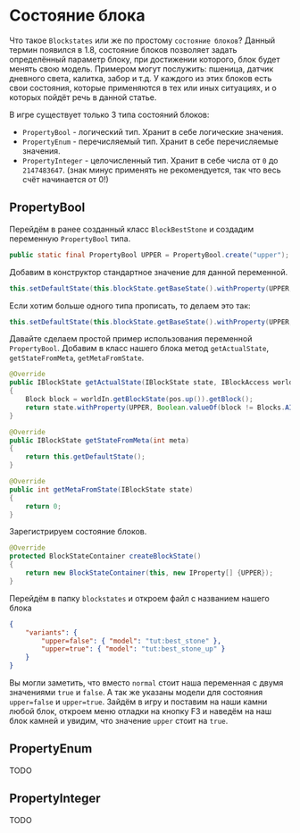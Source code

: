 # Состояние блока

Что такое `Blockstates` или же по простому `состояние блоков`? Данный термин появился в 1.8, состояние блоков позволяет задать определённый параметр блоку, при достижении которого, блок будет менять свою модель. Примером могут послужить: пшеница, датчик дневного света, калитка, забор и т.д. У каждого из этих блоков есть свои состояния, которые применяются в тех или иных ситуациях, и о которых пойдёт речь в данной статье.

В игре существует только 3 типа состояний блоков:
* `PropertyBool` - логический тип. Хранит в себе логические значения.
* `PropertyEnum` - перечисляемый тип. Хранит в себе перечисляемые значения.
* `PropertyInteger` - целочисленный тип. Хранит в себе числа от `0` до `2147483647`. (знак минус применять не рекомендуется, так что весь счёт начинается от 0!)


## PropertyBool

Перейдём в ранее созданный класс `BlockBestStone` и создадим переменную `PropertyBool` типа.
```java
public static final PropertyBool UPPER = PropertyBool.create("upper");
```

Добавим в конструктор стандартное значение для данной переменной.
```java
this.setDefaultState(this.blockState.getBaseState().withProperty(UPPER, false));
```

Если хотим больше одного типа прописать, то делаем это так:
```java
this.setDefaultState(this.blockState.getBaseState().withProperty(UPPER, false).withProperty(NEXT_TYPE, EnumType));
```

Давайте сделаем простой пример использования переменной `PropertyBool`. Добавим в класс нашего блока метод `getActualState`, `getStateFromMeta`, `getMetaFromState`.
```java
@Override
public IBlockState getActualState(IBlockState state, IBlockAccess worldIn, BlockPos pos)
{
    Block block = worldIn.getBlockState(pos.up()).getBlock();
    return state.withProperty(UPPER, Boolean.valueOf(block != Blocks.AIR));
}

@Override
public IBlockState getStateFromMeta(int meta)
{
    return this.getDefaultState();
}

@Override
public int getMetaFromState(IBlockState state)
{
    return 0;
}
```

Зарегистрируем состояние блоков.
```java
@Override
protected BlockStateContainer createBlockState()
{
    return new BlockStateContainer(this, new IProperty[] {UPPER});
}
```

Перейдём в папку `blockstates` и откроем файл с названием нашего блока
```json
{
    "variants": {
        "upper=false": { "model": "tut:best_stone" },
        "upper=true": { "model": "tut:best_stone_up" }
    }
}
```

Вы могли заметить, что вместо `normal` стоит наша переменная с двумя значениями `true` и `false`. А так же указаны модели для состояния `upper=false` и `upper=true`. Зайдём в игру и поставим на наши камни любой блок, откроем меню отладки на кнопку F3 и наведём на наш блок камней и увидим, что значение `upper` стоит на `true`.

## PropertyEnum

TODO

## PropertyInteger

TODO
